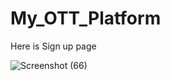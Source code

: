 # My_OTT_Platform

Here is Sign up page 

![Screenshot (66)](https://github.com/pratikbm44/My_OTT_Platform/assets/96280945/fda7d3e2-a525-48aa-8891-08c799383e50)
